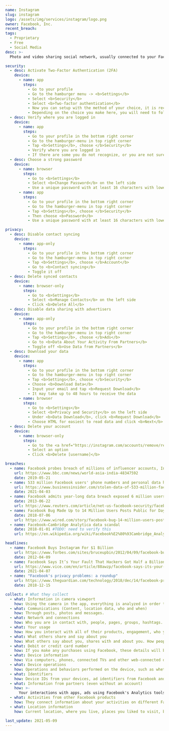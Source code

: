 ```yaml
---
name: Instagram
slug: instagram
logo: /assets/img/services/instagram/logo.png
owner: Facebook, Inc.
recent_breach: 
tags: 
  - Proprietary
  - Free
  - Social Media
desc: >-
  Photo and video sharing social network, usually connected to your Facebook account. 

security:
  - desc: Activate Two-Factor Authentication (2FA) 
    device: 
      - name: app
        steps:
          - Go to your profile
          - Go to the hamburger menu -> <b>Settings</b>
          - Select <b>Security</b>
          - Select <b>Two-factor authentication</b>
          - Now you can setup with the method of your choice, it is recommended to use an <b>Authentication App</b> instead of <b>Text Message (SMS)</b>
          - Depending on the choice you make here, you will need to follow the instructions with the method you choose.
  - desc: Verify where you are logged in 
    device: 
      - name: app
        steps:
          - Go to your profile in the bottom right corner
          - Go to the hamburger-menu in top right corner
          - Tap <b>Settings</b>, choose </b>Security</b>
          - Verify where you are logged in
          - If there are some you do not recognize, or you are not sure, it is recommended to use <b>Log out of all sessions</b>-button.
  - desc: Choose a strong password  
    device: 
      - name: browser
        steps:
          - Go to <b>Settings</b>
          - Select <b>Change Password</b> on the left side
          - Use a unique password with at least 16 characters with lower- and uppercase characters, numbers and special symbols. (preferably from a <a href="/password-manager">password manager</a>)
      - name: app
        steps:
          - Go to your profile in the bottom right corner
          - Go to the hamburger-menu in top right corner
          - Tap <b>Settings</b>, choose </b>Security</b>
          - Then choose <b>Password</b>
          - Use a unique password with at least 16 characters with lower- and uppercase characters, numbers and special symbols. (preferably from a <a href="/password-manager">password manager</a>)

privacy:
  - desc: Disable contact syncing 
    device: 
      - name: app-only
        steps:
          - Go to your profile in the bottom right corner
          - Go to the hamburger-menu in top right corner
          - Tap <b>Settings</b>, choose </b>Account</b>
          - Go to <b>Contact syncing</b>
          - Toggle it off
  - desc: Delete synced contacts 
    device: 
      - name: browser-only
        steps:
          - Go to <b>Settings</b>
          - Select <b>Manage Contacts</b> on the left side
          - Click <b>Delete All</b>
  - desc: Disable data sharing with advertisers 
    device: 
      - name: app-only
        steps:
          - Go to your profile in the bottom right corner
          - Go to the hamburger-menu in top right corner
          - Tap <b>Settings</b>, choose </b>Ads</b>
          - Go to <b>Data About Your Activity From Partners</b>
          - Toggle off <b>Use Data from Partners</b>
  - desc: Download your data 
    device: 
      - name: app
        steps:
          - Go to your profile in the bottom right corner
          - Go to the hamburger-menu in top right corner
          - Tap <b>Settings</b>, choose </b>Security</b>
          - Choose <b>Download Data</b>
          - Input your email and tap <b>Request Download</b>
          - It may take up to 48 hours to receive the data
      - name: browser
        steps:
          - Go to <b>Settings</b>
          - Select <b>Privacy and Security</b> on the left side
          - Under <b>Data Download</b>, click <b>Request Download</b>
          - Choose HTML for easiest to read data and click <b>Next</b>
  - desc: Delete your account 
    device: 
      - name: browser-only
        steps:
          - Go to the <a href="https://instagram.com/accounts/remove/request/permanent/">Delete Your Account</a>-page
          - Select an option
          - Click <b>Delete [username]</b>

breaches:
  - name: Facebook probes breach of millions of influencer accounts, Instagram
    url: https://www.bbc.com/news/world-asia-india-48347592
    date: 2019-05-21
  - name: 533 million Facebook users' phone numbers and personal data have been leaked online
    url: https://www.businessinsider.com/stolen-data-of-533-million-facebook-users-leaked-online-2021-4
    date: 2021-04-03 
  - name: Facebook admits year-long data breach exposed 6 million users
    date: 2013-06-22 
    url: https://www.reuters.com/article/net-us-facebook-security/facebook-admits-year-long-data-breach-exposed-6-million-users-idUSBRE95K18Y20130621
  - name: Facebook Bug Made Up to 14 Million Users Posts Public for Days
    date: 2018-07-06 
    url: https://www.wired.com/story/facebook-bug-14-million-users-posts-public/
  - name: Facebook–Cambridge Analytica data scandal
    date: 2018-01-01 #TODO: need to verify this
    url: https://en.wikipedia.org/wiki/Facebook%E2%80%93Cambridge_Analytica_data_scandal

headlines:
  - name: Facebook Buys Instagram For $1 Billion
    url: https://www.forbes.com/sites/bruceupbin/2012/04/09/facebook-buys-instagram-for-1-billion-wheres-the-revenue/
    date: 2012-04-09
  - name: Facebook Says It’s Your Fault That Hackers Got Half a Billion User Phone Numbers
    url: https://www.vice.com/en/article/88awzp/facebook-says-its-your-fault-that-hackers-got-half-a-billion-user-phone-numbers
    date: 2021-04-07
  - name: "Facebook's privacy problems: a roundup"
    url: https://www.theguardian.com/technology/2018/dec/14/facebook-privacy-problems-roundup
    date: 2018-12-15

collect: # What they collect
  - what: Information in camera viewport
    how: Using the camera in the app, everything is analyzed in order to provide filters, masks and tips for using the camera.
  - what: Communications (Content, location data, who and when)
    how: Through posts, photos and messages.
  - what: Network and connections
    how: Who you are in contact with, people, pages, groups, hashtags.
  - what: Your usage
    how: How you interact with all of their products, engagement, who you share with, duration of interaction.
  - what: What others share and say about you
    how: What others say about you, shares with and about you. How people interacts with your profile, and imports from address books.
  - what: Debit or credit card number 
    how: If you make any purchases using Facebook, these details will be saved and collected for 7 years.
  - what: Device information
    how: Via computers, phones, connected TVs and other web-connected device. Operating system, hardware and software versions, battery level, signal strength, available storage space, browser type, app and file names, types and plugins (browsers).
  - what: Device operations
    how: Operations and behaviors performed on the device, such as whether a window is foregrounded or backgrounded, mouse movements.
  - what: Identifiers
    how: Device IDs from your devices, ad identifiers from Facebook and other services, family device IDs. 
  - what: Information from partners (even without an account)
    how: >-
      Your interactions with apps, ads using Facebook's Analytics tools. These partners provide information about your activities off Facebook - including information about your device, websites you visit, purchases you make, the ads yu see, and how you use their services, whether or not you have a Facebook account or are logged into Facebook.
  - what: Activities from other Facebook products
    how: They connect information about your activities on different Facebook products and devices.
  - what: Location information
    how: Current location, where you live, places you liked to visit, businesses and people near you to see what you enjoy and might enjoy.

last_update: 2021-05-09
---
```

